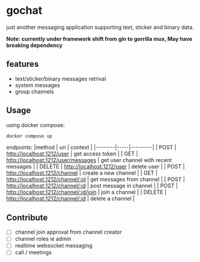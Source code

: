# gochat

just another messaging application supporting text, sticker and binary data.

**Note: currently under framework shift from gin to gorrilla mux, May have breaking dependency**

## features

* text/sticker/binary messages retrival
* system messages
* group channels

## Usage

using docker compose:

```bash
docker compose up
```

endpoints:
|method  | uri | context |
|--------|-----|---------|
| POST   | <http://localhost:1212/user>             | get access token                      |
| GET    | <http://localhost:1212/user/messages>    | get user channel with recent messages |
| DELETE | <http://localhost:1212/user>             | delete user                           |
| POST   | <http://localhost:1212/channel>          | create a new channel                  |
| GET    | <http://localhost:1212/channel/:id>      | get messages from channel             |
| POST   | <http://localhost:1212/channel/:id>      | post message in channel               |
| POST   | <http://localhost:1212/channel/:id/join> | join a channel                        |
| DELETE | <http://localhost:1212/channel/:id>      | delete a channel                      |

## Contribute

- [ ] channel join approval from channel creator
- [ ] channel roles ie admin
- [ ] realtime websocket messaging
- [ ] call / meetings
